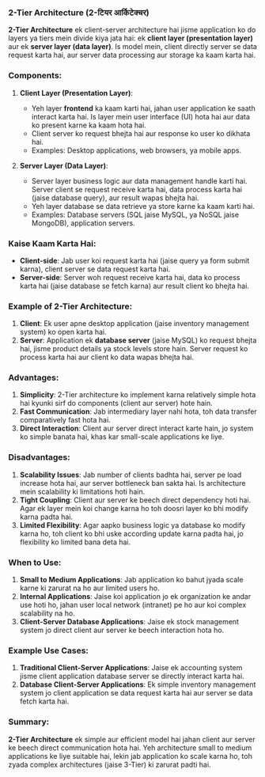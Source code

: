 ### **2-Tier Architecture (2-टियर आर्किटेक्चर)**

**2-Tier Architecture** ek client-server architecture hai jisme application ko do layers ya tiers mein divide kiya jata hai: ek **client layer (presentation layer)** aur ek **server layer (data layer)**. Is model mein, client directly server se data request karta hai, aur server data processing aur storage ka kaam karta hai.

### Components:
1. **Client Layer (Presentation Layer)**:
   - Yeh layer **frontend** ka kaam karti hai, jahan user application ke saath interact karta hai. Is layer mein user interface (UI) hota hai aur data ko present karne ka kaam hota hai.
   - Client server ko request bhejta hai aur response ko user ko dikhata hai.
   - Examples: Desktop applications, web browsers, ya mobile apps.

2. **Server Layer (Data Layer)**:
   - Server layer business logic aur data management handle karti hai. Server client se request receive karta hai, data process karta hai (jaise database query), aur result wapas bhejta hai.
   - Yeh layer database se data retrieve ya store karne ka kaam karti hai.
   - Examples: Database servers (SQL jaise MySQL, ya NoSQL jaise MongoDB), application servers.

### Kaise Kaam Karta Hai:
- **Client-side**: Jab user koi request karta hai (jaise query ya form submit karna), client server se data request karta hai.
- **Server-side**: Server woh request receive karta hai, data ko process karta hai (jaise database se fetch karna) aur result client ko bhejta hai.

### Example of 2-Tier Architecture:
1. **Client**: Ek user apne desktop application (jaise inventory management system) ko open karta hai.
2. **Server**: Application ek **database server** (jaise MySQL) ko request bhejta hai, jisme product details ya stock levels store hain. Server request ko process karta hai aur client ko data wapas bhejta hai.

### Advantages:
1. **Simplicity**: 2-Tier architecture ko implement karna relatively simple hota hai kyunki sirf do components (client aur server) hote hain.
2. **Fast Communication**: Jab intermediary layer nahi hota, toh data transfer comparatively fast hota hai.
3. **Direct Interaction**: Client aur server direct interact karte hain, jo system ko simple banata hai, khas kar small-scale applications ke liye.

### Disadvantages:
1. **Scalability Issues**: Jab number of clients badhta hai, server pe load increase hota hai, aur server bottleneck ban sakta hai. Is architecture mein scalability ki limitations hoti hain.
2. **Tight Coupling**: Client aur server ke beech direct dependency hoti hai. Agar ek layer mein koi change karna ho toh doosri layer ko bhi modify karna padta hai.
3. **Limited Flexibility**: Agar aapko business logic ya database ko modify karna ho, toh client ko bhi uske according update karna padta hai, jo flexibility ko limited bana deta hai.

### When to Use:
1. **Small to Medium Applications**: Jab application ko bahut jyada scale karne ki zarurat na ho aur limited users ho.
2. **Internal Applications**: Jaise koi application jo ek organization ke andar use hoti ho, jahan user local network (intranet) pe ho aur koi complex scalability na ho.
3. **Client-Server Database Applications**: Jaise ek stock management system jo direct client aur server ke beech interaction hota ho.

### Example Use Cases:
1. **Traditional Client-Server Applications**: Jaise ek accounting system jisme client application database server se directly interact karta hai.
2. **Database Client-Server Applications**: Ek simple inventory management system jo client application se data request karta hai aur server se data fetch karta hai.

### Summary:
**2-Tier Architecture** ek simple aur efficient model hai jahan client aur server ke beech direct communication hota hai. Yeh architecture small to medium applications ke liye suitable hai, lekin jab application ko scale karna ho, toh zyada complex architectures (jaise 3-Tier) ki zarurat padti hai.

